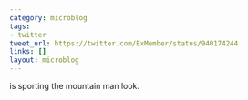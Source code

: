 ```yaml
---
category: microblog
tags:
- twitter
tweet_url: https://twitter.com/ExMember/status/940174244
links: []
layout: microblog
---
```

is sporting the mountain man look.
